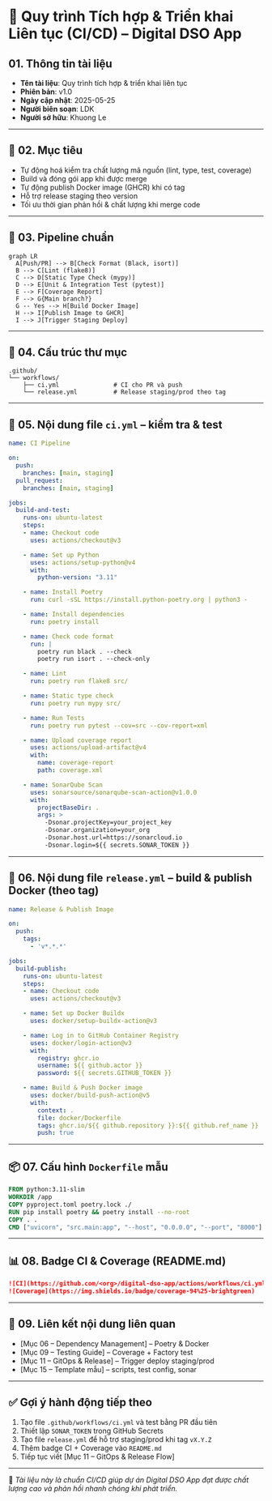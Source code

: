 # 🔄 Quy trình Tích hợp & Triển khai Liên tục (CI/CD) – Digital DSO App

## 01. Thông tin tài liệu

- **Tên tài liệu**: Quy trình tích hợp & triển khai liên tục  
- **Phiên bản**: v1.0  
- **Ngày cập nhật**: 2025-05-25  
- **Người biên soạn**: LDK  
- **Người sở hữu**: Khuong Le  

---

## 🎯 02. Mục tiêu

- Tự động hoá kiểm tra chất lượng mã nguồn (lint, type, test, coverage)  
- Build và đóng gói app khi được merge  
- Tự động publish Docker image (GHCR) khi có tag  
- Hỗ trợ release staging theo version  
- Tối ưu thời gian phản hồi & chất lượng khi merge code  

---

## 🔄 03. Pipeline chuẩn

```mermaid
graph LR
  A[Push/PR] --> B[Check Format (Black, isort)]
  B --> C[Lint (flake8)]
  C --> D[Static Type Check (mypy)]
  D --> E[Unit & Integration Test (pytest)]
  E --> F[Coverage Report]
  F --> G{Main branch?}
  G -- Yes --> H[Build Docker Image]
  H --> I[Publish Image to GHCR]
  I --> J[Trigger Staging Deploy]
````

---

## 🧱 04. Cấu trúc thư mục

```
.github/
└── workflows/
    ├── ci.yml               # CI cho PR và push
    └── release.yml          # Release staging/prod theo tag
```

---

## 🧪 05. Nội dung file `ci.yml` – kiểm tra & test

```yaml
name: CI Pipeline

on:
  push:
    branches: [main, staging]
  pull_request:
    branches: [main, staging]

jobs:
  build-and-test:
    runs-on: ubuntu-latest
    steps:
    - name: Checkout code
      uses: actions/checkout@v3

    - name: Set up Python
      uses: actions/setup-python@v4
      with:
        python-version: "3.11"

    - name: Install Poetry
      run: curl -sSL https://install.python-poetry.org | python3 -

    - name: Install dependencies
      run: poetry install

    - name: Check code format
      run: |
        poetry run black . --check
        poetry run isort . --check-only

    - name: Lint
      run: poetry run flake8 src/

    - name: Static type check
      run: poetry run mypy src/

    - name: Run Tests
      run: poetry run pytest --cov=src --cov-report=xml

    - name: Upload coverage report
      uses: actions/upload-artifact@v4
      with:
        name: coverage-report
        path: coverage.xml

    - name: SonarQube Scan
      uses: sonarsource/sonarqube-scan-action@v1.0.0
      with:
        projectBaseDir: .
        args: >
          -Dsonar.projectKey=your_project_key
          -Dsonar.organization=your_org
          -Dsonar.host.url=https://sonarcloud.io
          -Dsonar.login=${{ secrets.SONAR_TOKEN }}
```

---

## 🐳 06. Nội dung file `release.yml` – build & publish Docker (theo tag)

```yaml
name: Release & Publish Image

on:
  push:
    tags:
      - 'v*.*.*'

jobs:
  build-publish:
    runs-on: ubuntu-latest
    steps:
    - name: Checkout code
      uses: actions/checkout@v3

    - name: Set up Docker Buildx
      uses: docker/setup-buildx-action@v3

    - name: Log in to GitHub Container Registry
      uses: docker/login-action@v3
      with:
        registry: ghcr.io
        username: ${{ github.actor }}
        password: ${{ secrets.GITHUB_TOKEN }}

    - name: Build & Push Docker image
      uses: docker/build-push-action@v5
      with:
        context: .
        file: docker/Dockerfile
        tags: ghcr.io/${{ github.repository }}:${{ github.ref_name }}
        push: true
```

---

## 📦 07. Cấu hình `Dockerfile` mẫu

```dockerfile
FROM python:3.11-slim
WORKDIR /app
COPY pyproject.toml poetry.lock ./
RUN pip install poetry && poetry install --no-root
COPY . .
CMD ["uvicorn", "src.main:app", "--host", "0.0.0.0", "--port", "8000"]
```

---

## 📊 08. Badge CI & Coverage (README.md)

```markdown
![CI](https://github.com/<org>/digital-dso-app/actions/workflows/ci.yml/badge.svg)
![Coverage](https://img.shields.io/badge/coverage-94%25-brightgreen)
```

---

## 🔗 09. Liên kết nội dung liên quan

* \[Mục 06 – Dependency Management] – Poetry & Docker
* \[Mục 09 – Testing Guide] – Coverage + Factory test
* \[Mục 11 – GitOps & Release] – Trigger deploy staging/prod
* \[Mục 15 – Template mẫu] – scripts, test config, sonar

---

## ✅ Gợi ý hành động tiếp theo

1. Tạo file `.github/workflows/ci.yml` và test bằng PR đầu tiên
2. Thiết lập `SONAR_TOKEN` trong GitHub Secrets
3. Tạo file `release.yml` để hỗ trợ staging/prod khi tag `vX.Y.Z`
4. Thêm badge CI + Coverage vào `README.md`
5. Tiếp tục viết \[Mục 11 – GitOps & Release Flow]

---

📌 *Tài liệu này là chuẩn CI/CD giúp dự án Digital DSO App đạt được chất lượng cao và phản hồi nhanh chóng khi phát triển.*
